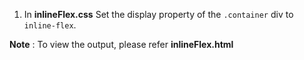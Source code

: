 
1. In **inlineFlex.css** Set the display property of the `.container` div to `inline-flex`.

**Note** : To view the output, please refer **inlineFlex.html**